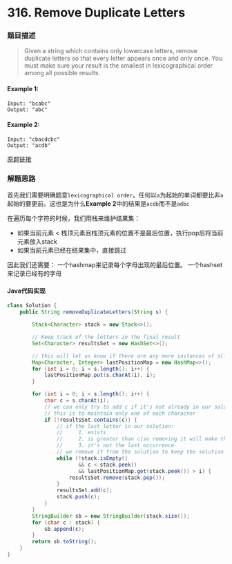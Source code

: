 # 316. Remove Duplicate Letters

### 题目描述

>Given a string which contains only lowercase letters, remove duplicate letters so that every letter appears once and only once. You must make sure your result is the smallest in lexicographical order among all possible results.

#### Example 1:

    Input: "bcabc"
    Output: "abc"

#### Example 2:

    Input: "cbacdcbc"
    Output: "acdb"

[原题链接](https://leetcode.com/problems/remove-duplicate-letters/)

### 解题思路
首先我们需要明确题意`lexicographical order`。任何以`a`为起始的单词都要比非`a`起始的要更前。这也是为什么**Example 2**中的结果是`acdb`而不是`adbc`

在遍历每个字符的时候，我们用栈来维护结果集：
- 如果当前元素 < 栈顶元素且栈顶元素的位置不是最后位置，执行pop后将当前元素放入stack
- 如果当前元素已经在结果集中，直接跳过

因此我们还需要：
一个hashmap来记录每个字母出现的最后位置。
一个hashset来记录已经有的字母



#### Java代码实现

``` java
class Solution {
    public String removeDuplicateLetters(String s) {

        Stack<Character> stack = new Stack<>();

        // Keep track of the letters in the final result
        Set<Character> resultsSet = new HashSet<>();

        // this will let us know if there are any more instances of s[i] left in s
        Map<Character, Integer> lastPositionMap = new HashMap<>();
        for (int i = 0; i < s.length(); i++) {
            lastPositionMap.put(s.charAt(i), i);
        }

        for (int i = 0; i < s.length(); i++) {
            char c = s.charAt(i);
            // we can only try to add c if it's not already in our solution
            // this is to maintain only one of each character
            if (!resultsSet.contains(c)) {
                // if the last letter in our solution:
                //     1. exists
                //     2. is greater than c(so removing it will make the string smaller)
                //     3. it's not the last occurrence
                // we remove it from the solution to keep the solution optimal
                while (!stack.isEmpty() 
                       && c < stack.peek() 
                       && lastPositionMap.get(stack.peek()) > i) {
                    resultsSet.remove(stack.pop());
                }
                resultsSet.add(c);
                stack.push(c);
            }
        }
        StringBuilder sb = new StringBuilder(stack.size());
        for (char c : stack) {
            sb.append(c);
        }
        return sb.toString();
    }
}
```
